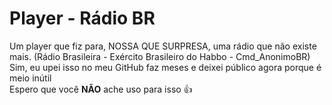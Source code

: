 # Player - Rádio BR
Um player que fiz para, NOSSA QUE SURPRESA, uma rádio que não existe mais. (Rádio Brasileira - Exército Brasileiro do Habbo - Cmd_AnonimoBR)<br>
Sim, eu upei isso no meu GitHub faz meses e deixei público agora porque é meio inútil<br>
Espero que você <b>NÃO</b> ache uso para isso 👍

